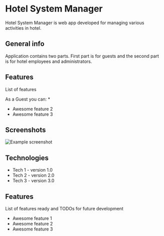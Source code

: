 # Hotel System Manager

Hotel System Manager is web app developed for managing various activities in hotel.

## General info

Application contains two parts. First part is for guests and the second part is for hotel employees and administrators.

## Features
List of features 

As a Guest you can:
* 
* Awesome feature 2
* Awesome feature 3

## Screenshots
![Example screenshot](./img/screenshot.png)

## Technologies
* Tech 1 - version 1.0
* Tech 2 - version 2.0
* Tech 3 - version 3.0

## Features
List of features ready and TODOs for future development
* Awesome feature 1
* Awesome feature 2
* Awesome feature 3

